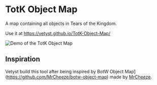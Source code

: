 # TotK Object Map
A map containing all objects in Tears of the Kingdom.

Use it at https://vetyst.github.io/TotK-Object-Map/

![Demo of the TotK Object Map](https://github.com/vetyst/TotK-Object-Map/blob/master/demo.jpg?raw=true)

## Inspiration
Vetyst build this tool after being inspired by BotW Object Map](https://github.com/MrCheeze/botw-object-map) made by [MrCheeze](https://github.com/MrCheeze/).

